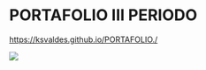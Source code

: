 # PORTAFOLIO III PERIODO
https://ksvaldes.github.io/PORTAFOLIO./

<img  src="https://www.canva.com/design/DAEk3xQKpQI/IvjIMr9TGC1_e2R9Eb8IjA/watch?utm_content=DAEk3xQKpQI&utm_campaign=designshare&utm_medium=link&utm_source=sharebutton" class ="image">


